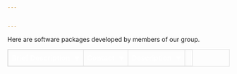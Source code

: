 ```yaml
---


---
```


Here are software packages developed by members of our group.

<head>
    <title>Sortable Table with Permanent Arrows</title>
    <style>
        .table-responsive {
            width: 100%;
            margin: 0 auto;
        }
        .table-bordered, .table-bordered td, .table-bordered th {
            border: 1px solid #ddd;
        }
        td, th {
            padding: 8px;
            text-align: left;
        }
        th {
            color: white;
            cursor: pointer;
        }
        th .arrow {
            color: white;
            font-size: 12px;
            margin-left: 5px;
        }
        .text-center {
            text-align: center;
        }
    </style>
</head>
<body>

<table class="table-responsive table-bordered">
    <tr>
        <th class="text-center">Brief Description <span class="arrow">&#9660;</span></th>
        <th class="text-center">Contact <span class="arrow">&#9660;</span></th>
        <th class="text-center">Description <span class="arrow">&#9660;</span></th>
        <th colspan="2"></th>
    </tr>
    <!-- Table rows go here -->
</table>

<script>
// JavaScript for sorting the table
function sortTable(n) {
    var table, rows, switching, i, x, y, shouldSwitch, dir, switchcount = 0;
    table = document.querySelector(".table-responsive");
    switching = true;
    // Set the sorting direction to ascending:
    dir = "asc";
    while (switching) {
        switching = false;
        rows = table.rows;
        for (i = 1; i < (rows.length - 1); i++) {
            shouldSwitch = false;
            x = rows[i].getElementsByTagName("TD")[n];
            y = rows[i + 1].getElementsByTagName("TD")[n];
            if (dir == "asc") {
                if (x.innerHTML.toLowerCase() > y.innerHTML.toLowerCase()) {
                    shouldSwitch = true;
                    break;
                }
            } else if (dir == "desc") {
                if (x.innerHTML.toLowerCase() < y.innerHTML.toLowerCase()) {
                    shouldSwitch = true;
                    break;
                }
            }
        }
        if (shouldSwitch) {
            rows[i].parentNode.insertBefore(rows[i + 1], rows[i]);
            switching = true;
            switchcount++;
        } else {
            if (switchcount == 0 && dir == "asc") {
                dir = "desc";
                switching = true;
            } else if (switchcount == 0 && dir == "desc") {
                dir = "asc";
                switching = true;
            }
        }
    }
    // Update arrows based on the current sorting direction
    var arrows = table.querySelectorAll('.arrow');
    arrows.forEach(function(arrow) {
        arrow.innerHTML = dir == "asc" ? "&#9650;" : "&#9660;";
    });
}

// Attach the sort function to each header
document.querySelectorAll('.table-responsive th').forEach(function(header, index) {
    if (index < 3) { // Assuming the first three headers are sortable
        header.addEventListener('click', function() {
            sortTable(index);
        });
    }
});
</script>

</body>

